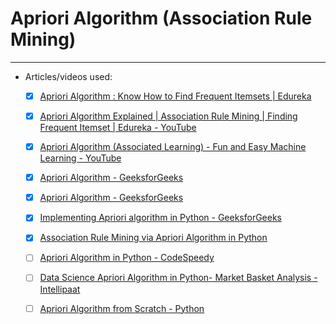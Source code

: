 # Apriori Algorithm (Association Rule Mining)

--------


* Articles/videos used: 
    * [x] [Apriori Algorithm : Know How to Find Frequent Itemsets | Edureka](https://www.edureka.co/blog/apriori-algorithm/)
    * [x] [Apriori Algorithm Explained | Association Rule Mining | Finding Frequent Itemset | Edureka - YouTube](https://www.youtube.com/watch?v=guVvtZ7ZClw)
    * [x] [Apriori Algorithm (Associated Learning) - Fun and Easy Machine Learning - YouTube](https://www.youtube.com/watch?v=WGlMlS_Yydk)
    * [x] [Apriori Algorithm - GeeksforGeeks](https://www.geeksforgeeks.org/apriori-algorithm/?ref=lbp) 
    * [x] [Apriori Algorithm - GeeksforGeeks](https://www.geeksforgeeks.org/apriori-algorithm/) 
    * [x] [Implementing Apriori algorithm in Python - GeeksforGeeks](https://www.geeksforgeeks.org/implementing-apriori-algorithm-in-python/)
    * [x] [Association Rule Mining via Apriori Algorithm in Python](https://stackabuse.com/association-rule-mining-via-apriori-algorithm-in-python/)
    * [ ] [Apriori Algorithm in Python - CodeSpeedy](https://www.codespeedy.com/apriori-algorithm-in-python/)
    * [ ] [Data Science Apriori Algorithm in Python- Market Basket Analysis - Intellipaat](https://intellipaat.com/blog/data-science-apriori-algorithm/)
    * [ ] [Apriori Algorithm from Scratch - Python](http://www.vucreations.com/articles/apriori-algorithm-from-scratch-Python.html) 

